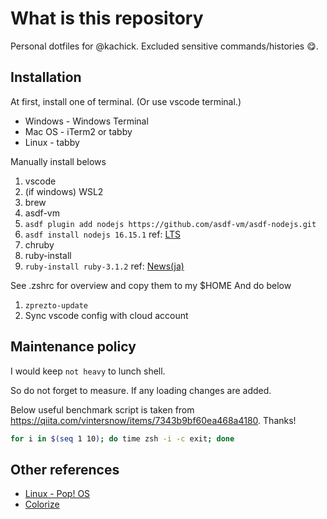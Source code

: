 # What is this repository

Personal dotfiles for @kachick. Excluded sensitive commands/histories :yum:.

## Installation

At first, install one of terminal. (Or use vscode terminal.)

* Windows - Windows Terminal
* Mac OS - iTerm2 or tabby
* Linux - tabby

Manually install belows

1. vscode
1. (if windows) WSL2
1. brew
1. asdf-vm
1. `asdf plugin add nodejs https://github.com/asdf-vm/asdf-nodejs.git`
1. `asdf install nodejs 16.15.1` ref: [LTS](https://nodejs.org/en/download/)
1. chruby
1. ruby-install
1. `ruby-install ruby-3.1.2` ref: [News(ja)](https://www.ruby-lang.org/ja/news/)

See .zshrc for overview and copy them to my $HOME
And do below

1. `zprezto-update`
1. Sync vscode config with cloud account

## Maintenance policy

I would keep `not heavy` to lunch shell.

So do not forget to measure. If any loading changes are added.

Below useful benchmark script is taken from https://qiita.com/vintersnow/items/7343b9bf60ea468a4180. Thanks!

```zsh
for i in $(seq 1 10); do time zsh -i -c exit; done
```

## Other references

* [Linux - Pop! OS](https://github.com/kachick/times_kachick/issues/174)
* [Colorize](https://github.com/kachick/times_kachick/issues/93)
